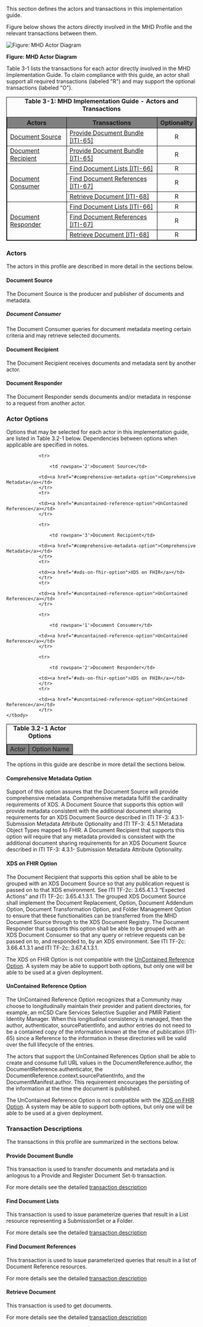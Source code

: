 
This section defines the actors and transactions in this implementation guide.

Figure below shows the actors directly
involved in the MHD 
Profile and the relevant transactions between them.

![Figure: MHD Actor Diagram](ActorsAndTransactions.svg "Figure: MHD Actor Diagram")

<div style="clear: left"/>

**Figure: MHD Actor Diagram**

Table 3-1 lists the transactions for each actor directly involved in the MHD Implementation Guide. To claim compliance with this guide, an actor shall
support all required transactions (labeled "R") and may support the
optional transactions (labeled "O").


<table border="1" borderspacing="0" style='border: 1px solid black; border-collapse: collapse'>
<caption>
<b>
Table 3-1: MHD Implementation Guide - Actors and Transactions
</b>
</caption>
<thead>
<tr class="odd" style='background: gray;'>
<th>Actors</th>
<th>Transactions</th>
<th>Optionality</th>
</tr>
</thead>
<tbody>
                
<tr class="even">
                        
<td rowspan="1">
<a href="2_actors_and_transactions.html#document-source">Document Source</a>
</td>
                        
<td>
<a href='transaction-65.html'>
                        Provide Document Bundle [ITI-65]
</a>
</td>
<td align='center'>
                        R
</td>
</tr>

<tr class="even">
                        
<td rowspan="1">
<a href="2_actors_and_transactions.html#document-recipient">Document Recipient</a>
</td>
                        
<td>
<a href='transaction-65.html'>
                        Provide Document Bundle [ITI-65]
</a>
</td>
<td align='center'>
                        R
</td>
</tr>
                    

                    
<tr class="even">
                        
<td rowspan="3">
<a href="2_actors_and_transactions.html#document-consumer">Document Consumer</a>
</td>
                        
<td>
<a href='transaction-66.html'>
                        Find Document Lists [ITI-66]
</a>
</td>
<td align='center'>
                        R
</td>
</tr>
                    
<tr class="odd">
                        
<td>
<a href='transaction-67.html'>
                        Find Document References [ITI-67]
</a>
</td>
<td align='center'>
                        R
</td>
</tr>

<tr class="even">
                        
<td>
<a href='transaction-68.html'>
                        Retrieve Document [ITI-68]
</a>
</td>
<td align='center'>
                        R
</td>
</tr>

                    
<tr class="odd">
                        
<td rowspan="3">
<a href="2_actors_and_transactions.html#document-responder">Document Responder</a>
</td>
                        
<td>
<a href='transaction-66.html'>
                        Find Document Lists [ITI-66]
</a>
</td>
<td align='center'>
                        R
</td>
</tr>
                    
<tr class="even">
                        
<td>
<a href='transaction-67.html'>
                        Find Document References [ITI-67]
</a>
</td>
<td align='center'>
                        R
</td>
</tr>

<tr class="odd">
                        
<td>
<a href='transaction-68.html'>
                        Retrieve Document [ITI-68]
</a>
</td>
<td align='center'>
                        R
</td>
</tr>                    
</tbody>
</table>
        
        
            

### Actors
The actors in this profile are described in more detail in the sections below.

#### Document Source

The Document Source is the producer and publisher of documents and metadata.

##### Document Consumer

The Document Consumer queries for document metadata meeting certain criteria and may retrieve selected documents.

#### Document Recipient

The Document Recipient receives documents and metadata sent by another actor.

#### Document Responder

The Document Responder sends documents and/or metadata in response to a request from another actor.        


### Actor Options

Options that may be selected for each actor in this implementation guide, are listed in Table 3.2-1 below. Dependencies 
between options when applicable are specified in notes.

<table border="1" style="border: 1px solid black; border-collapse: collapse">
    <caption><b>Table 3.2-1 Actor Options</b></caption>
    <thead>
        <tr style="background: gray;" class="odd">
            <td>Actor</td>
            <td>Option Name</td>
        </tr>
    </thead>
    <tbody>
        
                <tr>
                
                    <td rowspan='2'>Document Source</td>
                
                <td><a href="#comprehensive-metadata-option">Comprehensive Metadata</a></td>
                </tr>
                <tr>
                
                <td><a href="#uncontained-reference-option">UnContained Reference</a></td>
                </tr>

                <tr>
                
                    <td rowspan='3'>Document Recipient</td>
                
                <td><a href="#comprehensive-metadata-option">Comprehensive Metadata</a></td>
                </tr>
                <tr>
                
                <td><a href="#xds-on-fhir-option">XDS on FHIR</a></td>
                </tr>
                <tr>
                
                <td><a href="#uncontained-reference-option">UnContained Reference</a></td>
                </tr>
                        
                <tr>
                
                    <td rowspan='1'>Document Consumer</td>
                
                <td><a href="#uncontained-reference-option">UnContained Reference</a></td>
                </tr>
            
                <tr>
                
                    <td rowspan='2'>Document Responder</td>
                                
                <td><a href="#xds-on-fhir-option">XDS on FHIR</a></td>
                </tr>
                <tr>
                
                <td><a href="#uncontained-reference-option">UnContained Reference</a></td>
                </tr>
    </tbody>
</table>

        
The options in this guide are describe in more detail the sections below.

#### Comprehensive Metadata Option

Support of this option assures that the Document Source will provide comprehensive metadata. Comprehensive metadata fulfill the cardinality requirements of XDS. 
A Document Source that supports this option will provide metadata consistent with the additional document sharing requirements for an XDS Document Source described in ITI TF-3: 4.3.1- Submission Metadata Attribute Optionality and ITI TF-3: 4.5.1 Metadata Object Types mapped to FHIR.
A Document Recipient that supports this option will require that any metadata provided is consistent with the additional document sharing requirements for an XDS Document Source described in ITI TF-3: 4.3.1- Submission Metadata Attribute Optionality.

#### XDS on FHIR Option

The Document Recipient that supports this option shall be able to be grouped with an XDS Document Source so that any publication request is passed on to that XDS environment. See ITI TF-2c: 3.65.4.1.3 “Expected Actions” and ITI TF-2c: 3.65.4.1.3.1. The grouped XDS Document Source shall implement the Document Replacement, Option, Document Addendum Option, Document Transformation Option, and Folder Management Option to ensure that these functionalities can be transferred from the MHD Document Source through to the XDS Document Registry.
The Document Responder that supports this option shall be able to be grouped with an XDS Document Consumer so that any query or retrieve requests can be passed on to, and responded to, by an XDS environment. See ITI TF-2c: 3.66.4.1.3.1 and ITI TF-2c: 3.67.4.1.3.1. 

The XDS on FHIR Option is not compatible with the [UnContained Reference Option](#uncontained-reference-option). A system may be able to support both options, but only one will be able to be used at a given deployment.

#### UnContained Reference Option

The UnContained Reference Option recognizes that a Community may choose to longitudinally maintain their provider and patient directories, for example, an mCSD Care Services Selective Supplier and PMIR Patient Identity Manager. When this longitudinal consistency is managed, then the author, authenticator, sourcePatientInfo, and author entries do not need to be a contained copy of the information known at the time of publication (ITI-65) since a Reference to the information in these directories will be valid over the full lifecycle of the entries. 

The actors that support the UnContained References Option shall be able to create and consume full URL values in the DocumentReference.author, the DocumentReference.authenticator, the DocumentReference.context.sourcePatientInfo, and the DocumentManifest.author. This requirement encourages the persisting of the information at the time the document is published. 

The UnContained Reference Option is not compatible with the [XDS on FHIR Option](#xds-on-fhir-option). A system may be able to support both options, but only one will be able to be used at a given deployment.

### Transaction Descriptions
The transactions in this profile are summarized in the sections below.

#### Provide Document Bundle

This transaction is used to transfer documents and metadata and is anlogous to a Provide and Register Document Set-b transaction.

For more details see the detailed [transaction description](transaction-65.html)

#### Find Document Lists

This transaction is used to issue parameterize queries that result in a List resource representing a SubmissionSet or a Folder.

For more details see the detailed [transaction description](transaction-66.html)

#### Find Document References

This transaction is used to issue parameterized queries that result in a list of Document Reference resources.


For more details see the detailed [transaction description](transaction-67.html)

#### Retrieve Document

This transaction is used to get documents.

For more details see the detailed [transaction description](transaction-68.html)

